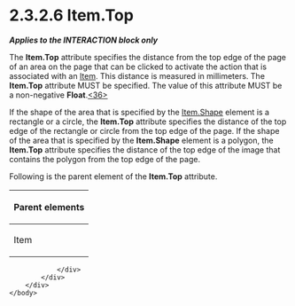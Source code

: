 <html dir="LTR" xmlns:mshelp="http://msdn.microsoft.com/mshelp" xmlns:ddue="http://ddue.schemas.microsoft.com/authoring/2003/5" xmlns:xlink="http://www.w3.org/1999/xlink" xmlns:tool="http://www.microsoft.com/tooltip">
    <head>
        <meta http-equiv="Content-Type" content="text/html; CHARSET=utf-8"></meta>
        <meta name="save" content="history"></meta>
        <title>2.3.2.6 Item.Top</title>
        <xml>
            <mshelp:toctitle title="2.3.2.6 Item.Top"></mshelp:toctitle>
            <mshelp:rltitle title="[MS-RGDI]: Item.Top"></mshelp:rltitle>
            <mshelp:keyword index="A" term="30f32aef-0510-4056-ac67-e8169c0b4a9b"></mshelp:keyword>
            <mshelp:attr name="DCSext.ContentType" value="open specification"></mshelp:attr>
            <mshelp:attr name="AssetID" value="30f32aef-0510-4056-ac67-e8169c0b4a9b"></mshelp:attr>
            <mshelp:attr name="TopicType" value="kbRef"></mshelp:attr>
            <mshelp:attr name="DCSext.Title" value="[MS-RGDI]: Item.Top" />
        </xml>
    </head>
    <body>
        <div id="header">
            <h1 class="heading">2.3.2.6 Item.Top</h1>
        </div>
        <div id="mainSection">
            <div id="mainBody">
                <div id="allHistory" class="saveHistory"></div>
                <div id="sectionSection0" class="section" name="collapseableSection">
                    

<p><b><i>Applies to the INTERACTION block only</i></b></p>

<p>The <b>Item.Top</b> attribute specifies the distance from
the top edge of the page of an area on the page that can be clicked to activate
the action that is associated with an <a href="70b141bd-23dd-432d-8849-d7f35dfcfff4.htm">Item</a>. This distance is
measured in millimeters. The <b>Item.Top</b> attribute MUST be specified. The
value of this attribute MUST be a non-negative <b>Float</b>.<a id="Appendix_A_Target_36"></a><a href="5f16d945-e8a0-4cc3-9547-1c8f3e568219.htm#Appendix_A_36" aria-label="Product behavior note 36">&lt;36&gt;</a></p>

<p>If the shape of the area that is specified by the <a href="f47703ff-7823-4fcd-827d-225d1a5df412.htm">Item.Shape</a> element is a
rectangle or a circle, the <b>Item.Top</b> attribute specifies the distance of
the top edge of the rectangle or circle from the top edge of the page. If the
shape of the area that is specified by the <b>Item.Shape</b> element is a
polygon, the <b>Item.Top</b> attribute specifies the distance of the top edge
of the image that contains the polygon from the top edge of the page.</p>

<p>Following is the parent element of the <b>Item.Top</b>
attribute.</p>

<table>
 <thead>
  <tr>
   <th>
   <p>Parent elements</p>
   </th>
  </tr>
 </thead>
 <tr>
  <td>
  <p>Item</p>
  </td>
 </tr>
</table>

<p> </p>


                </div>
            </div>
        </div>
    </body>
</html>